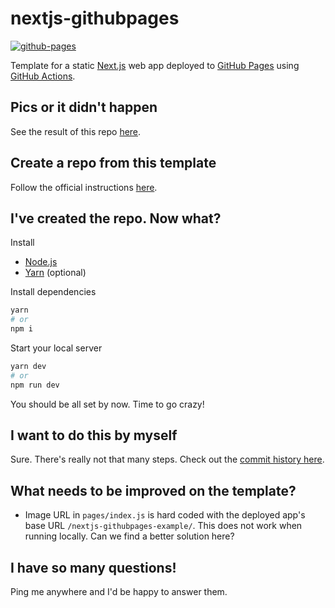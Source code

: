 # nextjs-githubpages

[![github-pages](https://github.com/isektionen/nextjs-githubpages-example/actions/workflows/github-pages.yml/badge.svg)](https://github.com/isektionen/nextjs-githubpages-example/actions/workflows/github-pages.yml)

Template for a static [Next.js](https://nextjs.org/) web app deployed to [GitHub Pages](https://guides.github.com/features/pages/) using [GitHub Actions](https://docs.github.com/en/actions/).

## Pics or it didn't happen

See the result of this repo [here](https://isektionen.github.io/nextjs-githubpages-example).

## Create a repo from this template

Follow the official instructions [here](https://docs.github.com/en/github/creating-cloning-and-archiving-repositories/creating-a-repository-from-a-template#creating-a-repository-from-a-template).

## I've created the repo. Now what?

Install

- [Node.js](https://nodejs.org/en/)
- [Yarn](https://classic.yarnpkg.com/en/docs/install/#mac-stable) (optional)

Install dependencies

```bash
yarn
# or
npm i
```

Start your local server

```bash
yarn dev
# or
npm run dev
```

You should be all set by now. Time to go crazy!

## I want to do this by myself

Sure. There's really not that many steps. Check out the [commit history here](https://github.com/isektionen/nextjs-githubpages-example/commits/main).

## What needs to be improved on the template?

- Image URL in `pages/index.js` is hard coded with the deployed app's base URL `/nextjs-githubpages-example/`. This does not work when running locally. Can we find a better solution here?

## I have so many questions!

Ping me anywhere and I'd be happy to answer them.
